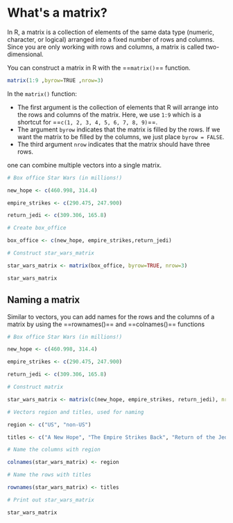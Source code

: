 # What's a matrix?

In R, a matrix is a collection of elements of the same data type (numeric, character, or logical) arranged into a fixed number of rows and columns. 
Since you are only working with rows and columns, a matrix is called two-dimensional.

You can construct a matrix in R with the ==`matrix()`== function.

```R
matrix(1:9 ,byrow=TRUE ,nrow=3)
```

In the `matrix()` function:

- The first argument is the collection of elements that R will arrange into the rows and columns of the matrix. Here, we use `1:9` which is a shortcut for ==`c(1, 2, 3, 4, 5, 6, 7, 8, 9)`==.
- The argument `byrow` indicates that the matrix is filled by the rows. If we want the matrix to be filled by the columns, we just place `byrow = FALSE`.
- The third argument `nrow` indicates that the matrix should have three rows.


one can combine multiple vectors into a single matrix.

```R
# Box office Star Wars (in millions!)

new_hope <- c(460.998, 314.4)

empire_strikes <- c(290.475, 247.900)

return_jedi <- c(309.306, 165.8)

# Create box_office

box_office <- c(new_hope, empire_strikes,return_jedi)

# Construct star_wars_matrix

star_wars_matrix <- matrix(box_office, byrow=TRUE, nrow=3)

star_wars_matrix
```


## Naming a matrix

Similar to vectors, you can add names for the rows and the columns of a matrix by using the ==rownames()== and ==colnames()== functions

```R
# Box office Star Wars (in millions!)

new_hope <- c(460.998, 314.4)

empire_strikes <- c(290.475, 247.900)

return_jedi <- c(309.306, 165.8)

# Construct matrix

star_wars_matrix <- matrix(c(new_hope, empire_strikes, return_jedi), nrow = 3, byrow = TRUE)

# Vectors region and titles, used for naming

region <- c("US", "non-US")

titles <- c("A New Hope", "The Empire Strikes Back", "Return of the Jedi")

# Name the columns with region

colnames(star_wars_matrix) <- region

# Name the rows with titles

rownames(star_wars_matrix) <- titles

# Print out star_wars_matrix

star_wars_matrix
```

